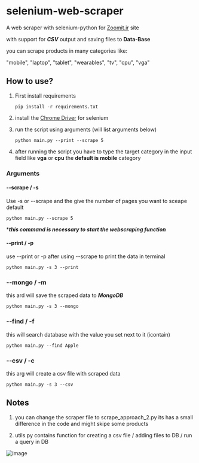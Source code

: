 # selenium-web-scraper

A web scraper with selenium-python for <a href="https://www.zoomit.ir">Zoomit.ir</a> site

with support for **_CSV_** output and saving files to **Data-Base**

you can scrape products in many categories like:

"mobile", "laptop", "tablet", "wearables", "tv", "cpu", "vga"

## How to use?

1.  First install requirements

        pip install -r requirements.txt

2.  install the <a href="https://sites.google.com/chromium.org/driver/">Chrome Driver</a> for selenium
3.  run the script using arguments (will list arguments below)

        python main.py --print --scrape 5
    
6. after running the script you have to type the target category in the input field like **vga** or **cpu** the **default is mobile** category

### Arguments 
#### --scrape / -s
Use -s or --scrape and the give the number of pages you want to sceape default

    python main.py --scrape 5
        
****this command is necessary to start the webscraping function***

#### --print / -p
use --print or -p after using --scrape to print the data in terminal

    python main.py -s 3 --print

### --mongo / -m
this ard will save the scraped data to ***__MongoDB__*** 

    python main.py -s 3 --mongo

### --find / -f 
this will search database with the value you set next to it (icontain)

    python main.py --find Apple

### --csv / -c 

this arg will create a csv file with scraped data

    python main.py -s 3 --csv


## Notes
1. you can change the scraper file to scrape_approach_2.py its has a small difference in the code and might skipe some products

2. utils.py contains function for creating a csv file / adding files to DB / run a query in DB

![image](https://github.com/Arshia-Izadyar/selenium-web-scraper/assets/110552657/0a73e409-8db1-41b2-bbb2-1bea04a1bf70)


